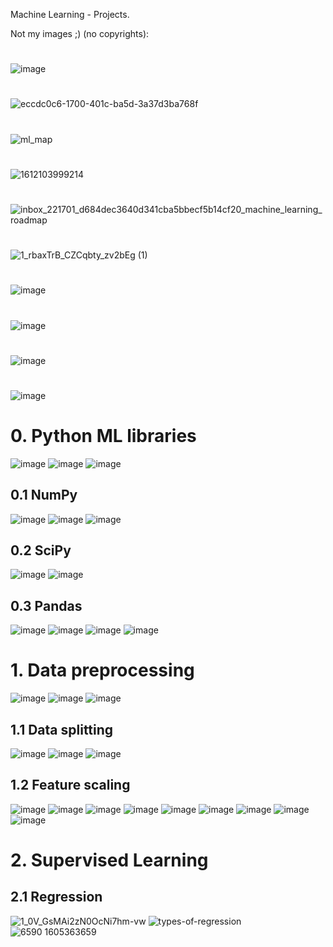 Machine Learning - Projects.

Not my images ;) (no copyrights):

#
![image](https://github.com/juliuszlosinski/MachineLearning-Projects/assets/72278818/f927d833-97bd-4e07-96be-e7252fe0a347)
#
![eccdc0c6-1700-401c-ba5d-3a37d3ba768f](https://github.com/juliuszlosinski/MachineLearning-Projects/assets/72278818/5c1684e2-db75-4560-b5a3-78937ad13513)
#
![ml_map](https://github.com/juliuszlosinski/MachineLearning-Projects/assets/72278818/86801680-5ff3-4c57-bc3a-8ce2424d16cc)
#
![1612103999214](https://github.com/juliuszlosinski/MachineLearning-Projects/assets/72278818/960f768b-1125-43d8-bfe2-d3bdfd6a70aa)
#
![inbox_221701_d684dec3640d341cba5bbecf5b14cf20_machine_learning_roadmap](https://github.com/juliuszlosinski/MachineLearning-Projects/assets/72278818/2b9fe4c1-1580-43c8-b7ee-304225734203)
#
![1_rbaxTrB_CZCqbty_zv2bEg (1)](https://github.com/juliuszlosinski/MachineLearning-Projects/assets/72278818/7c96b6b5-0554-49f6-9b02-5d78cf161a27)
#
![image](https://github.com/juliuszlosinski/MachineLearning-Projects/assets/72278818/23f85f20-bf7f-4395-9139-523a6e838915)
#
![image](https://github.com/juliuszlosinski/MachineLearning-Projects/assets/72278818/985b36e4-c4ac-4e99-8706-9df9960253f2)

#
![image](https://github.com/juliuszlosinski/MachineLearning-Projects/assets/72278818/9bf3b1a1-be8e-49ed-9540-01ac6407394c)

#
![image](https://github.com/juliuszlosinski/MachineLearning-Projects/assets/72278818/048b81ff-028d-46d1-a6be-201a0105e1c0)

# 0. Python ML libraries
![image](https://github.com/juliuszlosinski/MachineLearning-Projects/assets/72278818/f768c412-f4ec-4c12-b56e-b306158138f7)
![image](https://github.com/juliuszlosinski/MachineLearning-Projects/assets/72278818/fd950d1a-e78e-44d2-bf67-65f202b7ab91)
![image](https://github.com/juliuszlosinski/MachineLearning-Projects/assets/72278818/9edfb94b-4e47-4b1a-9aac-2728ad82e1cd)

## 0.1 NumPy
![image](https://github.com/juliuszlosinski/MachineLearning-Projects/assets/72278818/ccd39c99-2f19-4b0b-a2e7-b02977cb5e68)
![image](https://github.com/juliuszlosinski/MachineLearning-Projects/assets/72278818/6f3c003d-ed6b-405d-87ae-c6e4705717b4)
![image](https://github.com/juliuszlosinski/MachineLearning-Projects/assets/72278818/d6f72377-0b0f-4d41-a3f8-7ea1a915506a)

## 0.2 SciPy
![image](https://github.com/juliuszlosinski/MachineLearning-Projects/assets/72278818/ee63636e-d442-4d7f-acf0-75c1bfde3eb3)
![image](https://github.com/juliuszlosinski/MachineLearning-Projects/assets/72278818/e5cf9dce-3ff7-4204-863a-b93ae8285c4c)

## 0.3 Pandas
![image](https://github.com/juliuszlosinski/MachineLearning-Projects/assets/72278818/19b2d978-4864-4d50-9384-6e0273416a5f)
![image](https://github.com/juliuszlosinski/MachineLearning-Projects/assets/72278818/a9216319-f663-4366-a789-f73ea43e4d1d)
![image](https://github.com/juliuszlosinski/MachineLearning-Projects/assets/72278818/76b1b531-5db2-4caa-b65a-c5a93e11c185)
![image](https://github.com/juliuszlosinski/MachineLearning-Projects/assets/72278818/91cfd1c8-2421-44da-9b18-b172a16aedc7)


# 1. Data preprocessing
![image](https://github.com/juliuszlosinski/MachineLearning-Projects/assets/72278818/5200d10c-9390-429a-8391-28818e486fcb)
![image](https://github.com/juliuszlosinski/MachineLearning-Projects/assets/72278818/1a6608bd-df29-4b82-a2f5-f9b3f2853daa)
![image](https://github.com/juliuszlosinski/MachineLearning-Projects/assets/72278818/8ed378f0-5116-46d7-b3d8-9c1f0f5b65f9)

## 1.1 Data splitting
![image](https://github.com/juliuszlosinski/MachineLearning-Projects/assets/72278818/d46f4b7d-928f-4d5e-b958-be9a03b0d480)
![image](https://github.com/juliuszlosinski/MachineLearning-Projects/assets/72278818/1c1bebc8-11de-4a67-84f3-e92b64331c9d)
![image](https://github.com/juliuszlosinski/MachineLearning-Projects/assets/72278818/0968dcf0-7ce0-4b3d-8f50-4961bdb3ca1b)

## 1.2 Feature scaling

![image](https://github.com/juliuszlosinski/MachineLearning-Projects/assets/72278818/7ccfa828-37f6-43c2-836e-c77452929f32)
![image](https://github.com/juliuszlosinski/MachineLearning-Projects/assets/72278818/bebafa89-e925-440d-b95e-94871304c259)
![image](https://github.com/juliuszlosinski/MachineLearning-Projects/assets/72278818/2e08c0a5-c52e-4fcc-aa84-1fd8c9c20675)
![image](https://github.com/juliuszlosinski/MachineLearning-Projects/assets/72278818/c3cbbbc7-3fb7-4f9b-b002-9e59b5e0ae12)
![image](https://github.com/juliuszlosinski/MachineLearning-Projects/assets/72278818/b5294f0b-7d78-47be-a8a7-ea84f166b69a)
![image](https://github.com/juliuszlosinski/MachineLearning-Projects/assets/72278818/69a35edf-f13e-4226-ac36-452885ab53e8)
![image](https://github.com/juliuszlosinski/MachineLearning-Projects/assets/72278818/dad76a04-2109-4f37-a473-05bcb26d5c1d)
![image](https://github.com/juliuszlosinski/MachineLearning-Projects/assets/72278818/2e9af4b1-49b4-4946-8646-94177b278013)
![image](https://github.com/juliuszlosinski/MachineLearning-Projects/assets/72278818/56a5c705-faca-4779-8085-814063b040d7)


# 2. Supervised Learning

## 2.1 Regression

![1_0V_GsMAi2zN0OcNi7hm-vw](https://github.com/juliuszlosinski/MachineLearning-Projects/assets/72278818/6b74e795-4c6e-41a6-969b-6cd0383f81c3)
![types-of-regression](https://github.com/juliuszlosinski/MachineLearning-Projects/assets/72278818/3f97f217-591b-4673-ba16-57c3b9dd912a)
![6590 1605363659](https://github.com/juliuszlosinski/MachineLearning-Projects/assets/72278818/87d376e0-08f3-4728-8b6f-381601b8f883)
